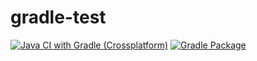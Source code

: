 # gradle-test

[![Java CI with Gradle (Crossplatform)](https://github.com/ohaikenton/gradle-test/actions/workflows/gradle.yml/badge.svg)](https://github.com/ohaikenton/gradle-test/actions/workflows/gradle.yml)
[![Gradle Package](https://github.com/ohaikenton/gradle-test/actions/workflows/gradle-publish.yml/badge.svg)](https://github.com/ohaikenton/gradle-test/actions/workflows/gradle-publish.yml)
